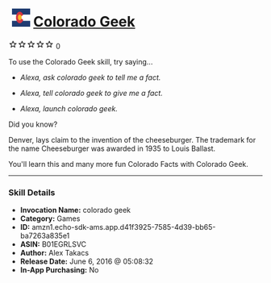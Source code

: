# &nbsp;<img src="skill_icon" alt="Colorado Geek icon" width="36"> [Colorado Geek](http://alexa.amazon.com/#skills/amzn1.echo-sdk-ams.app.d41f3925-7585-4d39-bb65-ba7263a835e1)
![0 stars](../../images/ic_star_border_black_18dp_1x.png)![0 stars](../../images/ic_star_border_black_18dp_1x.png)![0 stars](../../images/ic_star_border_black_18dp_1x.png)![0 stars](../../images/ic_star_border_black_18dp_1x.png)![0 stars](../../images/ic_star_border_black_18dp_1x.png) 0

To use the Colorado Geek skill, try saying...

* *Alexa, ask colorado geek to tell me a fact.*

* *Alexa, tell colorado geek to give me a fact.*

* *Alexa, launch colorado geek.*

Did you know? 

Denver, lays claim to the invention of the cheeseburger. The trademark for the name Cheeseburger was awarded in 1935 to Louis Ballast.

You'll learn this and many more fun Colorado Facts with Colorado Geek.

***

### Skill Details

* **Invocation Name:** colorado geek
* **Category:** Games
* **ID:** amzn1.echo-sdk-ams.app.d41f3925-7585-4d39-bb65-ba7263a835e1
* **ASIN:** B01EGRLSVC
* **Author:** Alex Takacs
* **Release Date:** June 6, 2016 @ 05:08:32
* **In-App Purchasing:** No
